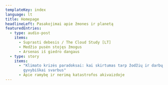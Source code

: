 ```yaml
---
templateKey: index
language: lt
title: Homepage
headlineLeft: Pasakojimai apie žmones ir planetą
featuredEntries:
  - type: audio-post
    items:
      - Suprasti debesis / The Cloud Study [LT]
      - Medžio pusėn stojęs žmogus
      - Arsenas iš giedro dangaus
  - type: story
    items:
      - "Klimato krizės paradoksai: kai skirtumas tarp žodžių ir darbų
        gyvybiškai svarbus"
      - Apie ramybę ir nerimą katastrofos akivaizdoje
---
```

